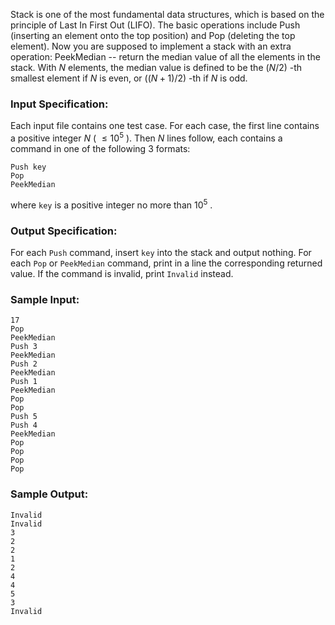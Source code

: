<!-- Title
Stack (30)
-->
Stack is one of the most fundamental data structures, which is based on the
principle of Last In First Out (LIFO). The basic operations include Push
(inserting an element onto the top position) and Pop (deleting the top
element). Now you are supposed to implement a stack with an extra operation:
PeekMedian -- return the median value of all the elements in the stack. With
$N$ elements, the median value is defined to be the $(N/2)$ -th smallest
element if $N$ is even, or $((N+1)/2)$ -th if $N$ is odd.

### Input Specification:

Each input file contains one test case. For each case, the first line contains
a positive integer $N$ ( $\le 10^5$ ). Then $N$ lines follow, each contains a
command in one of the following 3 formats:

    
    
    Push key
    Pop
    PeekMedian
    

where `key` is a positive integer no more than $10^5$ .

### Output Specification:

For each `Push` command, insert `key` into the stack and output nothing. For
each `Pop` or `PeekMedian` command, print in a line the corresponding returned
value. If the command is invalid, print `Invalid` instead.

### Sample Input:

    
    
    17
    Pop
    PeekMedian
    Push 3
    PeekMedian
    Push 2
    PeekMedian
    Push 1
    PeekMedian
    Pop
    Pop
    Push 5
    Push 4
    PeekMedian
    Pop
    Pop
    Pop
    Pop
    

### Sample Output:

    
    
    Invalid
    Invalid
    3
    2
    2
    1
    2
    4
    4
    5
    3
    Invalid
    

